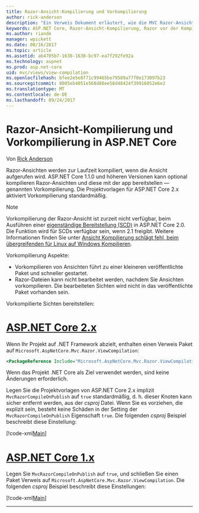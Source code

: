 ```yaml
---
title: Razor-Ansicht-Kompilierung und Vorkompilierung
author: rick-anderson
description: "Ein Verweis Dokument erläutert, wie die MVC Razor-Ansicht-Kompilierung und Vorkompilierung in ASP.NET Core-Anwendungen zu ermöglichen."
keywords: ASP.NET Core, Razor-Ansicht-Kompilierung, Razor vor der Kompilierung, Razor Vorkompilierung
ms.author: riande
manager: wpickett
ms.date: 08/16/2017
ms.topic: article
ms.assetid: ab4705b7-1638-1638-bc97-ea7f292fe92a
ms.technology: aspnet
ms.prod: asp.net-core
uid: mvc/views/view-compilation
ms.openlocfilehash: bfee2e5e8f71c99465be79589a77f0e173097b23
ms.sourcegitcommit: 8005eb4051e568d88ee58d48424f39916052e6e2
ms.translationtype: MT
ms.contentlocale: de-DE
ms.lasthandoff: 09/24/2017
---
```

# <a name="razor-view-compilation-and-precompilation-in-aspnet-core"></a>Razor-Ansicht-Kompilierung und Vorkompilierung in ASP.NET Core

Von [Rick Anderson](https://twitter.com/RickAndMSFT)

Razor-Ansichten werden zur Laufzeit kompiliert, wenn die Ansicht aufgerufen wird. ASP.NET Core 1.1.0 und höheren Versionen kann optional kompilieren Razor-Ansichten und diese mit der app bereitstellen &mdash; genannten Vorkompilierung. Die Projektvorlagen für ASP.NET Core 2.x aktiviert Vorkompilierung standardmäßig.

> [!NOTE]
> Vorkompilierung der Razor-Ansicht ist zurzeit nicht verfügbar, beim Ausführen einer [eigenständige Bereitstellung (SCD)](/dotnet/core/deploying/#self-contained-deployments-scd) in ASP.NET Core 2.0. Die Funktion wird für SCDs verfügbar sein, wenn 2.1 freigibt. Weitere Informationen finden Sie unter [Ansicht Kompilierung schlägt fehl, beim übergreifenden für Linux auf Windows Kompilieren](https://github.com/aspnet/MvcPrecompilation/issues/102).

Vorkompilierung Aspekte:

* Vorkompilieren von Ansichten führt zu einer kleineren veröffentlichte Paket und schneller gestartet.
* Razor-Dateien kann nicht bearbeitet werden, nachdem Sie Ansichten vorkompilieren. Die bearbeiteten Sichten wird nicht in das veröffentlichte Paket vorhanden sein. 

Vorkompilierte Sichten bereitstellen:

# <a name="aspnet-core-2xtabaspnetcore2x"></a>[ASP.NET Core 2.x](#tab/aspnetcore2x)

Wenn Ihr Projekt auf .NET Framework abzielt, enthalten einen Verweis Paket auf `Microsoft.AspNetCore.Mvc.Razor.ViewCompilation`:

```xml
<PackageReference Include="Microsoft.AspNetCore.Mvc.Razor.ViewCompilation" Version="2.0.0" PrivateAssets="All" />
```

Wenn das Projekt .NET Core als Ziel verwendet werden, sind keine Änderungen erforderlich.

Legen Sie die Projektvorlagen von ASP.NET Core 2.x implizit `MvcRazorCompileOnPublish` auf `true` standardmäßig, d. h. dieser Knoten kann sicher entfernt werden, aus der *csproj* Datei. Wenn Sie es vorziehen, die explizit sein, besteht keine Schäden in der Setting der `MvcRazorCompileOnPublish` Eigenschaft `true`. Die folgenden *csproj* Beispiel beschreibt diese Einstellung:

[!code-xml[Main](view-compilation\sample\MvcRazorCompileOnPublish2.csproj?highlight=5)]

# <a name="aspnet-core-1xtabaspnetcore1x"></a>[ASP.NET Core 1.x](#tab/aspnetcore1x)

Legen Sie `MvcRazorCompileOnPublish` auf `true`, und schließen Sie einen Paket Verweis auf `Microsoft.AspNetCore.Mvc.Razor.ViewCompilation`. Die folgenden *csproj* Beispiel beschreibt diese Einstellungen:

[!code-xml[Main](view-compilation\sample\MvcRazorCompileOnPublish.csproj?highlight=5,12)]

---
